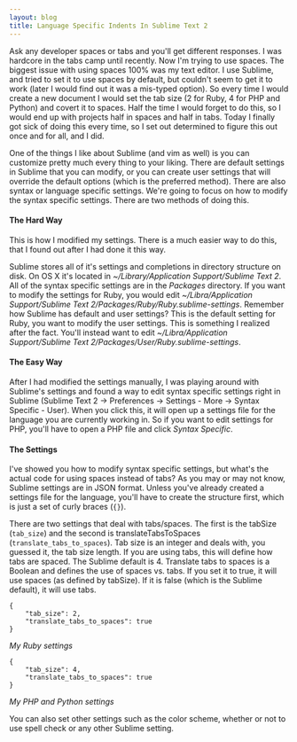 ```yaml
---
layout: blog
title: Language Specific Indents In Sublime Text 2
---
```

Ask any developer spaces or tabs and you'll get different responses. I was hardcore in the tabs camp until recently. Now I'm trying to use spaces. The biggest issue with using spaces 100% was my text editor. I use Sublime, and tried to set it to use spaces by default, but couldn't seem to get it to work (later I would find out it was a mis-typed option). So every time I would create a new document I would set the tab size (2 for Ruby, 4 for PHP and Python) and covert it to spaces. Half the time I would forget to do this, so I would end up with projects half in spaces and half in tabs. Today I finally got sick of doing this every time, so I set out determined to figure this out once and for all, and I did.

One of the things I like about Sublime (and vim as well) is you can customize pretty much every thing to your liking. There are default settings in Sublime that you can modify, or you can create user settings that will override the default options (which is the preferred method). There are also syntax or language specific settings. We're going to focus on how to modify the syntax specific settings. There are two methods of doing this.

#### The Hard Way

This is how I modified my settings. There is a much easier way to do this, that I found out after I had done it this way.

Sublime stores all of it's settings and completions in directory structure on disk. On OS X it's located in *~/Library/Application Support/Sublime Text 2*. All of the syntax specific settings are in the *Packages* directory. If you want to modify the settings for Ruby, you would edit *~/Libra/Application Support/Sublime Text 2/Packages/Ruby/Ruby.sublime-settings*. Remember how Sublime has default and user settings? This is the default setting for Ruby, you want to modify the user settings. This is something I realized after the fact. You'll instead want to edit *~/Libra/Application Support/Sublime Text 2/Packages/User/Ruby.sublime-settings*.

#### The Easy Way

After I had modified the settings manually, I was playing around with Sublime's settings and found a way to edit syntax specific settings right in Sublime (Sublime Text 2 -> Preferences -> Settings - More -> Syntax Specific - User). When you click this, it will open up a settings file for the language you are currently working in. So if you want to edit settings for PHP, you'll have to open a PHP file and click *Syntax Specific*.

#### The Settings

I've showed you how to modify syntax specific settings, but what's the actual code for using spaces instead of tabs? As you may or may not know, Sublime settings are in JSON format. Unless you've already created a settings file for the language, you'll have to create the structure first, which is just a set of curly braces (`{}`).

There are two settings that deal with tabs/spaces. The first is the tabSize (`tab_size`) and the second is translateTabsToSpaces (`translate_tabs_to_spaces`). Tab size is an integer and deals with, you guessed it, the tab size length. If you are using tabs, this will define how tabs are spaced. The Sublime default is 4. Translate tabs to spaces is a Boolean and defines the use of spaces vs. tabs. If you set it to true, it will use spaces (as defined by tabSize). If it is false (which is the Sublime default), it will use tabs.

	{
		"tab_size": 2,
		"translate_tabs_to_spaces": true
	}

*My Ruby settings*

	{
		"tab_size": 4,
		"translate_tabs_to_spaces": true
	}

*My PHP and Python settings*

You can also set other settings such as the color scheme, whether or not to use spell check or any other Sublime setting.

